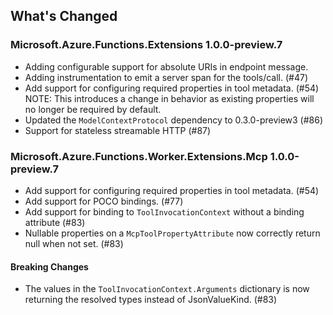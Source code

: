 ## What's Changed

<!-- Please add your release notes in the following format:
- My change description (#PR/#issue)
-->

### Microsoft.Azure.Functions.Extensions 1.0.0-preview.7

- Adding configurable support for absolute URIs in endpoint message.
- Adding instrumentation to emit a server span for the tools/call. (#47)
- Add support for configuring required properties in tool metadata. (#54)
  NOTE: This introduces a change in behavior as existing properties will no longer be required by default.
- Updated the `ModelContextProtocol` dependency to 0.3.0-preview3 (#86)
- Support for stateless streamable HTTP (#87)

### Microsoft.Azure.Functions.Worker.Extensions.Mcp 1.0.0-preview.7

- Add support for configuring required properties in tool metadata. (#54)
- Add support for POCO bindings. (#77)
- Add support for binding to `ToolInvocationContext` without a binding attribute (#83)
- Nullable properties on a `McpToolPropertyAttribute` now correctly return null when not set. (#83)

#### Breaking Changes

- The values in the `ToolInvocationContext.Arguments` dictionary is now returning the resolved types instead of JsonValueKind. (#83)
